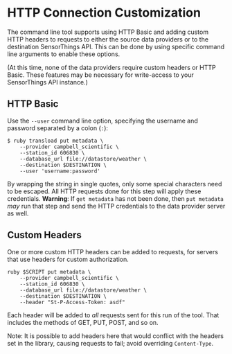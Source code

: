 # HTTP Connection Customization

The command line tool supports using HTTP Basic and adding custom HTTP headers to requests to either the source data providers or to the destination SensorThings API. This can be done by using specific command line arguments to enable these options.

(At this time, none of the data providers require custom headers or HTTP Basic. These features may be necessary for write-access to your SensorThings API instance.)

## HTTP Basic

Use the `--user` command line option, specifying the username and password separated by a colon (`:`):

```
$ ruby transload put metadata \
    --provider campbell_scientific \
    --station_id 606830 \
    --database_url file://datastore/weather \
    --destination $DESTINATION \
    --user 'username:password'
```

By wrapping the string in single quotes, only some special characters need to be escaped. All HTTP requests done for this step will apply these credentials. **Warning**: If `get metadata` has not been done, then `put metadata` *may* run that step and send the HTTP credentials to the data provider server as well.

## Custom Headers

One or more custom HTTP headers can be added to requests, for servers that use headers for custom authorization.

```
ruby $SCRIPT put metadata \
    --provider campbell_scientific \
    --station_id 606830 \
    --database_url file://datastore/weather \
    --destination $DESTINATION \
    --header "St-P-Access-Token: asdf"
```

Each header will be added to *all* requests sent for this run of the tool. That includes the methods of GET, PUT, POST, and so on.

Note: It is possible to add headers here that would conflict with the headers set in the library, causing requests to fail; avoid overriding `Content-Type`.
